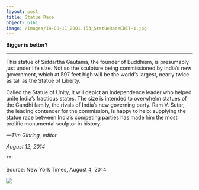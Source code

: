 ```yaml
---
layout: post
title: Statue Race
object: 6161
image: /images/14-08-11_2001.153_StatueRaceEDIT-1.jpg
---
```

**Bigger is better?**

****

This statue of Siddartha Gautama, the founder of Buddhism, is presumably just under life size. Not so the sculpture being commissioned by India’s new government, which at 597 feet high will be the world’s largest, nearly twice as tall as the Statue of Liberty.

Called the Statue of Unity, it will depict an independence leader who helped unite India’s fractious states. The size is intended to overwhelm statues of the Gandhi family, the rivals of India’s new governing party. Ram V. Sutar, the leading contender for the commission, is happy to help: supplying the statue race between India’s competing parties has made him the most prolific monumental sculptor in history.

*—Tim Gihring, editor*

*August 12, 2014*

**

Source: New York Times, August 4, 2014

![]({{siteurl.base}}/images/14-08-11_2001.153_StatueRaceEDIT-1.jpg)

